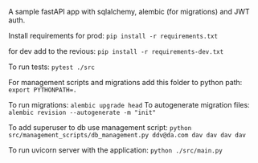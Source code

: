 A sample fastAPI app with sqlalchemy, alembic (for migrations) and JWT auth.

Install requirements for prod:
`pip install -r requirements.txt`

for dev add to the revious:
`pip install -r requirements-dev.txt`

To run tests:
`pytest ./src`

For management scripts and migrations add this folder to python path:
`export PYTHONPATH=.`

To run migrations:
`alembic upgrade head`
To autogenerate migration files:
`alembic revision --autogenerate -m "init"`

To add superuser to db use management script:
`python src/management_scripts/db_management.py ddv@da.com dav dav dav dav`

To run uvicorn server with the application:
`python ./src/main.py`
